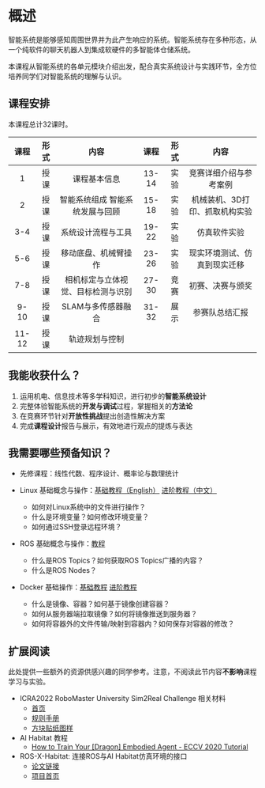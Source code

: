 # 概述

智能系统是能够感知周围世界并为此产生响应的系统。智能系统存在多种形态，从一个纯软件的聊天机器人到集成软硬件的多智能体仓储系统。

本课程从智能系统的各单元模块介绍出发，配合真实系统设计与实践环节，全方位培养同学们对智能系统的理解与认识。

## 课程安排

本课程总计32课时。

| 课程  | 形式 |                内容                | 课程  | 形式 |              内容              |
| :---: | :--: | :--------------------------------: | :---: | :--: | :----------------------------: |
|   1   | 授课 |            课程基本信息            | 13-14 | 实验 |     竞赛详细介绍与参考案例     |
|   2   | 授课 |  智能系统组成  智能系统发展与回顾  | 15-18 | 实验 | 机械装机、3D打印、抓取机构实验 |
|  3-4  | 授课 |         系统设计流程与工具         | 19-22 | 实验 |          仿真软件实验          |
|  5-6  | 授课 |        移动底盘、机械臂操作        | 23-26 | 实验 |  现实环境测试、仿真到现实迁移  |
|  7-8  | 授课 | 相机标定与立体视觉、目标检测与识别 | 27-30 | 竞赛 |        初赛、决赛与颁奖        |
| 9-10  | 授课 |         SLAM与多传感器融合         | 31-32 | 展示 |         参赛队总结汇报         |
| 11-12 | 授课 |           轨迹规划与控制           |       |      |                                |

## 我能收获什么？

1. 运用机电、信息技术等多学科知识，进行初步的**智能系统设计**
2. 完整体验智能系统的**开发与调试**过程，掌握相关的**方法论**
3. 在竞赛环节针对**开放性挑战**提出创造性解决方案
4. 完成**课程设计**报告与展示，有效地进行观点的提炼与表达

## 我需要哪些预备知识？

* 先修课程：线性代数、程序设计、概率论与数理统计

* Linux 基础概念与操作：[基础教程（English）](http://www.ee.surrey.ac.uk/Teaching/Unix/) [进阶教程（中文）](https://missing-semester-cn.github.io/2020/course-shell/)
    * 如何对Linux系统中的文件进行操作？
    * 什么是环境变量？如何修改环境变量？
    * 如何通过SSH登录远程环境？
* ROS 基础概念与操作：[教程](https://wiki.ros.org/ROS/Tutorials#Core_ROS_Tutorials)
    * 什么是ROS Topics？如何获取ROS Topics广播的内容？
    * 什么是ROS Nodes？
* Docker 基础操作：[基础教程](https://www.ruanyifeng.com/blog/2018/02/docker-tutorial.html) [进阶教程](https://yeasy.gitbook.io/docker_practice/image/pull)
    * 什么是镜像、容器？如何基于镜像创建容器？
    * 如何从服务器端拉取镜像？如何将镜像推送到服务器？
    * 如何将容器外的文件传输/映射到容器内？如何保存对容器的修改？

## 扩展阅读

此处提供一些额外的资源供感兴趣的同学参考。注意，不阅读此节内容**不影响**课程学习与实验。

* ICRA2022 RoboMaster University Sim2Real Challenge 相关材料
    * [首页](https://air.tsinghua.edu.cn/robomaster/sim2real_icra22.html)
    * [规则手册](https://air.tsinghua.edu.cn/robomaster/RMUS2022_rules_manual.pdf)
    * [方块贴纸图样](https://dl.djicdn.com/downloads/robomaster-s1/20190620/RoboMaster_S1_Vision_Markers_44pcs_15_15cm_updated.pdf)
* AI Habitat 教程
    * [How to Train Your [Dragon] Embodied Agent - ECCV 2020 Tutorial](https://aihabitat.org/tutorial/2020/)
* ROS-X-Habitat: 连接ROS与AI Habitat仿真环境的接口
    * [论文链接](https://arxiv.org/abs/2109.07703)
    * [项目首页](https://github.com/ericchen321/ros_x_habitat)